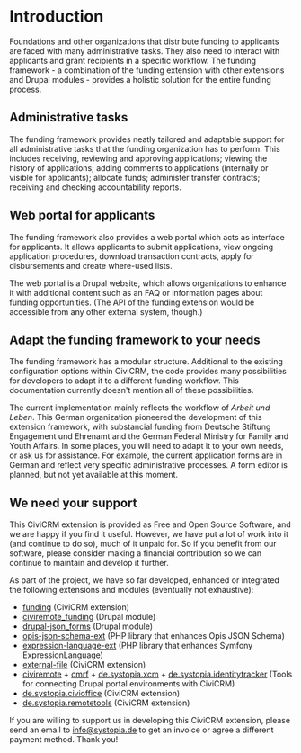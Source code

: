 # Introduction

Foundations and other organizations that distribute funding to applicants are faced with many administrative tasks. They also need to interact with applicants and grant recipients in a specific workflow. The funding framework - a combination of the funding extension with other extensions and Drupal modules - provides a holistic solution for the entire funding process.

## Administrative tasks

The funding framework provides neatly tailored and adaptable support for all administrative tasks that the funding organization has to perform. This includes receiving, reviewing and approving applications; viewing the history of applications; adding comments to applications (internally or visible for applicants); allocate funds; administer transfer contracts; receiving and checking accountability reports.

## Web portal for applicants

The funding framework also provides a web portal which acts as interface for applicants. It allows applicants to submit applications, view ongoing application procedures, download transaction contracts, apply for disbursements and create where-used lists.

The web portal is a Drupal website, which allows organizations to enhance it with additional content such as an FAQ or information pages about funding opportunities. (The API of the funding extension would be accessible from any other external system, though.)

## Adapt the funding framework to your needs

The funding framework has a modular structure. Additional to the existing configuration options within CiviCRM, the code provides many possibilities for developers to adapt it to a different funding workflow. This documentation currently doesn't mention all of these possibilities.

The current implementation mainly reflects the workflow of _Arbeit und Leben_. This German organization pioneered the development of this extension framework, with substancial funding from Deutsche Stiftung Engagement und Ehrenamt and the German Federal Ministry for Family and Youth Affairs. In some places, you will need to adapt it to your own needs, or ask us for assistance. For example, the current application forms are in German and reflect very specific administrative processes. A form editor is planned, but not yet available at this moment.

## We need your support

This CiviCRM extension is provided as Free and Open Source Software, and we are happy if you find it useful. However, we have put a lot of work into it (and continue to do so), much of it unpaid for. So if you benefit from our software, please consider making a financial contribution so we can continue to maintain and develop it further.

As part of the project, we have so far developed, enhanced or integrated the following extensions and modules (eventually not exhaustive):

- [funding](https://github.com/systopia/funding) (CiviCRM extension)
- [civiremote_funding](https://github.com/systopia/drupal-civiremote_funding/) (Drupal module)
- [drupal-json_forms](https://github.com/systopia/drupal-json_forms) (Drupal module)
- [opis-json-schema-ext](https://github.com/systopia/opis-json-schema-ext) (PHP library that enhances Opis JSON Schema)
- [expression-language-ext](https://github.com/systopia/expression-language-ext) (PHP library that enhances Symfony ExpressionLanguage)
- [external-file](https://github.com/systopia/external-file) (CiviCRM extension)
- [civiremote](https://github.com/systopia/civiremote) + [cmrf](https://www.drupal.org/project/cmrf_core) + [de.systopia.xcm](https://github.com/systopia/de.systopia.xcm) + [de.systopia.identitytracker](https://github.com/systopia/de.systopia.identitytracker) (Tools for connecting Drupal portal environments with CiviCRM)
- [de.systopia.civioffice](https://github.com/systopia/de.systopia.civioffice) (CiviCRM extension)
- [de.systopia.remotetools](https://github.com/systopia/de.systopia.remotetools) (CiviCRM extension)

If you are willing to support us in developing this CiviCRM extension, please send an email to info@systopia.de to get an invoice or agree a different payment method. Thank you!
